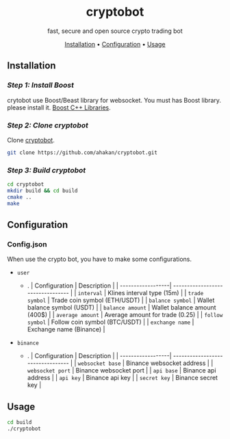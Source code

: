 <!-- markdownlint-configure-file {
  "MD013": {
    "code_blocks": false,
    "tables": false
  },
  "MD033": false,
  "MD041": false
} -->

<div align="center">

# cryptobot

fast, secure and open source crypto trading bot

[Installation](#installation) •
[Configuration](#configuration) •
[Usage](#usage) 
</div>


## Installation

### *Step 1: Install Boost*

crytobot use Boost/Beast library for websocket. You must has Boost library.
please install it. [Boost C++ Libraries][boost].


### *Step 2: Clone cryptobot*

Clone [cryptobot][cryptobot].

```sh
git clone https://github.com/ahakan/cryptobot.git   
```

### *Step 3: Build cryptobot*
```sh
cd cryptobot
mkdir build && cd build
cmake ..
make  
```

## Configuration

### Config.json

When use the crypto bot, you have to make some configurations.

- `user`
  - .
    | Configuration     | Description                       |
    | ------------------| --------------------------------- |
    | `interval`        | Klines interval type (15m)        |
    | `trade symbol`    | Trade coin symbol (ETH/USDT)      |
    | `balance symbol`  | Wallet balance symbol (USDT)      |
    | `balance amount`  | Wallet balance amount (400$)      |
    | `average amount`  | Average amount for trade (0.25)   |
    | `follow symbol`   | Follow coin symbol (BTC/USDT)     |
    | `exchange name`   | Exchange name (Binance)           |

- `binance`
  - .
    | Configuration     | Description                       |
    | ------------------| --------------------------------- |
    | `websocket base`  | Binance websocket address         |
    | `websocket port`  | Binance websocket port            |
    | `api base`        | Binance api address               |
    | `api key`         | Binance api key                   |
    | `secret key`      | Binance secret key                |


## Usage

```sh
cd build           
./cryptobot        
```

[cryptobot]: https://github.com/ahakan/cryptobot.git
[boost]: https://www.boost.org/
